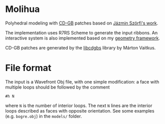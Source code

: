 # Molihua

Polyhedral modeling with [CD-GB](https://doi.org/10.1016/j.cagd.2020.101828) patches based on [Jázmin Szörfi's work](https://3dgeo.iit.bme.hu/papers/multisided/polyhedral-design.pdf).

The implementation uses R7RS Scheme to generate the input ribbons. An interactive system is also implemented based on my [geometry framework](https://github.com/salvipeter/geo-framework).

CD-GB patches are generated by the [libcdgbs](https://github.com/VaitkusM/libcdgbs/) library by Márton Vaitkus.

# File format

The input is a Wavefront Obj file, with one simple modification:
a face with multiple loops should be followed by the comment
```
#h N
```
where `N` is the number of interior loops.
The next `N` lines are the interior loops described as faces with opposite orientation.
See some examples (e.g. `bogre.obj`) in the `models/` folder.
